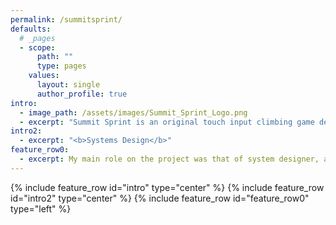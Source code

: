 ```yaml
---
permalink: /summitsprint/
defaults:
  # _pages
  - scope:
      path: ""
      type: pages
    values:
      layout: single
      author_profile: true
intro:
  - image_path: /assets/images/Summit_Sprint_Logo.png
  - excerpt: "Summit Sprint is an original touch input climbing game developed in Unity<br/>as part of a large, interdisciplinary project completed at Futuregames."
intro2:
  - excerpt: "<b>Systems Design</b>"
feature_row0:
  - excerpt: My main role on the project was that of system designer, a role I had yet to play. After the design team had decided upon the mechanics we wanted to include in the game, I began designing the underlying systems that would support those mechanics. The main system I will highlight here is the \"stamina\" system, which eventually would come to be called the chalk system. {: text-justify}
---
```


{% include feature_row id="intro" type="center" %}
{% include feature_row id="intro2" type="center" %}
{% include feature_row id="feature_row0" type="left" %}